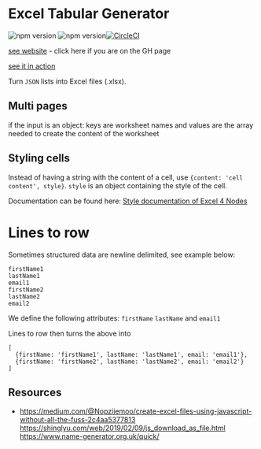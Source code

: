 # Excel Tabular Generator

![npm version](https://badge.fury.io/js/%40nexys%2Ftabular.svg)
![npm version](https://img.shields.io/npm/v/@nexys/tabular.svg)[![CircleCI](https://circleci.com/gh/Nexysweb/tabular-excel.svg?style=svg)](https://circleci.com/gh/Nexysweb/tabular-excel)

[see website](https://nexysweb.github.io/tabular-excel) - click here if you are on the GH page

[see it in action](./build)

Turn `JSON` lists into Excel files (.xlsx).

## Multi pages

if the input is an object: keys are worksheet names and values are the array needed to create the content of the worksheet

## Styling cells

Instead of having a string with the content of a cell, use `{content: 'cell content', style}`. `style` is an object containing the style of the cell.

Documentation can be found here: [Style documentation of Excel 4 Nodes](https://www.npmjs.com/package/excel4node#styles)

# Lines to row

Sometimes structured data are newline delimited, see example below:
``` 
firstName1
lastName1
email1
firstName2
lastName2
email2
```

We define the following attributes: `firstName` `lastName` and `email1`

Lines to row then turns the above into 

```
[
  {firstName: 'firstName1', lastName: 'lastName1', email: 'email1'},
  {firstName: 'firstName2', lastName: 'lastName2', email: 'email2'}
]
```

## Resources
* https://medium.com/@Nopziiemoo/create-excel-files-using-javascript-without-all-the-fuss-2c4aa5377813
https://shinglyu.com/web/2019/02/09/js_download_as_file.html
https://www.name-generator.org.uk/quick/
